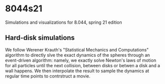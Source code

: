# 8044s21
Simulations and visualizations for 8.044, spring 21 edition

## Hard-disk simulations

We follow Werener Krauth's "Statistical Mechanics and Computations" algorithm to directly slve the exact dynamics of the spheres through an event-driven algorithm: namely, we exactly solve Newton's laws of motion for all particles until the next collision, between disks or betwen a disk and a wall happens. We then interpolate the result to sample the dynamics at regular time points to contrstruct a movie.
